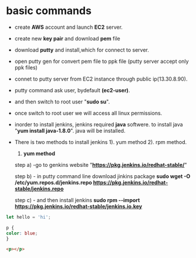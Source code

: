 # basic commands

-  create **AWS** account and launch **EC2** server.
-  create  new **key pair** and download **pem** file
-  download **putty** and install,which for connect to server.
-  open putty gen for convert pem file to ppk file (putty server accept only ppk files)
-  connet to putty server from EC2 instance through  public ip(13.30.8.90).
-  putty command ask user, bydefault **(ec2-user)**.
-  and then switch to root user "**sudo su**".
-  once switch to root user we will access all linux permissions.
-  inorder to install jenkins, jenkins required **java** softwere. to install java "**yum install java-1.8.0**". java will be installed.
-  There is two methods to install jenkins 1). yum method  2). rpm method.
    1) **yum method**
    
    step a)  -go to genkins website  "**https://pkg.jenkins.io/redhat-stable/**"
    
    step b) - in putty command line download jinkins package 
        **sudo wget -O /etc/yum.repos.d/jenkins.repo https://pkg.jenkins.io/redhat-stable/jenkins.repo** 
    
    step c) - and then install jenkins **sudo rpm --import https://pkg.jenkins.io/redhat-stable/jenkins.io.key**
    
    
    
    
```js
let hello = 'hi';
```

```css
p {
color: blue;
}
```

```html
<p></p>
```
